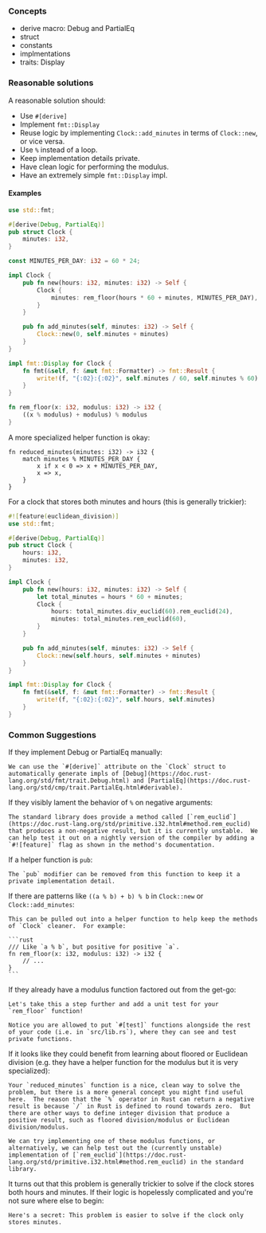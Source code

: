 ### Concepts

- derive macro: Debug and PartialEq
- struct
- constants
- implmentations
- traits: Display

### Reasonable solutions

A reasonable solution should:

* Use `#[derive]`
* Implement `fmt::Display`
* Reuse logic by implementing `Clock::add_minutes` in terms of `Clock::new`, or vice versa.
* Use `%` instead of a loop.
* Keep implementation details private.
* Have clean logic for performing the modulus.
* Have an extremely simple `fmt::Display` impl.

#### Examples

```rust
use std::fmt;

#[derive(Debug, PartialEq)]
pub struct Clock {
    minutes: i32,
}

const MINUTES_PER_DAY: i32 = 60 * 24;

impl Clock {
    pub fn new(hours: i32, minutes: i32) -> Self {
        Clock {
            minutes: rem_floor(hours * 60 + minutes, MINUTES_PER_DAY),
        }
    }

    pub fn add_minutes(self, minutes: i32) -> Self {
        Clock::new(0, self.minutes + minutes)
    }
}

impl fmt::Display for Clock {
    fn fmt(&self, f: &mut fmt::Formatter) -> fmt::Result {
        write!(f, "{:02}:{:02}", self.minutes / 60, self.minutes % 60)
    }
}

fn rem_floor(x: i32, modulus: i32) -> i32 {
    ((x % modulus) + modulus) % modulus
}
```

A more specialized helper function is okay:

```
fn reduced_minutes(minutes: i32) -> i32 {
    match minutes % MINUTES_PER_DAY {
        x if x < 0 => x + MINUTES_PER_DAY,
        x => x,
    }
}
```

For a clock that stores both minutes and hours (this is generally trickier):

```rust
#![feature(euclidean_division)]
use std::fmt;

#[derive(Debug, PartialEq)]
pub struct Clock {
    hours: i32,
    minutes: i32,
}

impl Clock {
    pub fn new(hours: i32, minutes: i32) -> Self {
        let total_minutes = hours * 60 + minutes;
        Clock {
            hours: total_minutes.div_euclid(60).rem_euclid(24),
            minutes: total_minutes.rem_euclid(60),
        }
    }

    pub fn add_minutes(self, minutes: i32) -> Self {
        Clock::new(self.hours, self.minutes + minutes)
    }
}

impl fmt::Display for Clock {
    fn fmt(&self, f: &mut fmt::Formatter) -> fmt::Result {
        write!(f, "{:02}:{:02}", self.hours, self.minutes)
    }
}
```

### Common Suggestions

If they implement Debug or PartialEq manually:

```
We can use the `#[derive]` attribute on the `Clock` struct to automatically generate impls of [Debug](https://doc.rust-lang.org/std/fmt/trait.Debug.html) and [PartialEq](https://doc.rust-lang.org/std/cmp/trait.PartialEq.html#derivable).
```

If they visibly lament the behavior of `%` on negative arguments:

```
The standard library does provide a method called [`rem_euclid`](https://doc.rust-lang.org/std/primitive.i32.html#method.rem_euclid) that produces a non-negative result, but it is currently unstable.  We can help test it out on a nightly version of the compiler by adding a `#![feature]` flag as shown in the method's documentation.
```

If a helper function is `pub`:

```
The `pub` modifier can be removed from this function to keep it a private implementation detail.
```

If there are patterns like `((a % b) + b) % b` in `Clock::new` or `Clock::add_minutes`:

````
This can be pulled out into a helper function to help keep the methods of `Clock` cleaner.  For example:

```rust
/// Like `a % b`, but positive for positive `a`.
fn rem_floor(x: i32, modulus: i32) -> i32 {
    // ...
}
```
````

If they already have a modulus function factored out from the get-go:

```
Let's take this a step further and add a unit test for your `rem_floor` function!

Notice you are allowed to put `#[test]` functions alongside the rest of your code (i.e. in `src/lib.rs`), where they can see and test private functions.
```

If it looks like they could benefit from learning about floored or Euclidean division (e.g. they have a helper function for the modulus but it is very specialized):

```
Your `reduced_minutes` function is a nice, clean way to solve the problem, but there is a more general concept you might find useful here.  The reason that the `%` operator in Rust can return a negative result is because `/` in Rust is defined to round towards zero.  But there are other ways to define integer division that produce a positive result, such as floored division/modulus or Euclidean division/modulus.

We can try implementing one of these modulus functions, or alternatively, we can help test out the (currently unstable) implementation of [`rem_euclid`](https://doc.rust-lang.org/std/primitive.i32.html#method.rem_euclid) in the standard library.
```

It turns out that this problem is generally trickier to solve if the clock stores both hours and minutes. If their logic is hopelessly complicated and you're not sure where else to begin:

```
Here's a secret: This problem is easier to solve if the clock only stores minutes.
```

